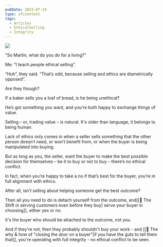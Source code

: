 ```yaml
---
pubDate: 2023-07-24
type: sfcContent
tags:
  - Articles
  - EthicalSelling
  - Integrity
---
```


![](Media/SalesFlowCoach.app_Ethical-selling-just-bring-your-integrity_MartinStellar.png)

"So Martin, what do you do for a living?"

Me: “I teach people ethical selling”.

“Huh”, they said. “That’s odd, because selling and ethics are diametrically opposed”.

Are they though?

If a baker sells you a loaf of bread, is he being unethical?

He’s got something you want, and you’re both happy to exchange things of value.

Selling – or, trading value – is natural. It's older than language, it belongs to being human.

Lack of ethics only comes in when a seller sells something that the other person doesn’t need, or won’t benefit from, or when the buyer is being manipulated into buying.

But as long as you, the seller, want the buyer to make the best possible decision for themselves – be it to buy or not to buy – there’s no ethical conflict.

In fact, when you’re happy to take a no if that’s best for the buyer, you’re in full alignment with ethics.

After all, isn't selling about helping someone get the best outcome?

Then all you need to do is detach yourself from the outcome, and[[📄 The Shift in serving customers even before they buy| serve your buyer in choosing]], either yes or no.

It's the buyer who should be attached to the outcome, not you.

And if they're not, then they probably shouldn't buy your work - and [[📄 The why & how of "closing the door on a buyer"|if you have the guts to tell them that]], you're operating with full integrity - no ethical conflict to be seen. 
